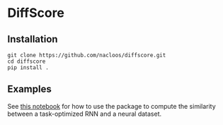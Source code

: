 # DiffScore

## Installation
```
git clone https://github.com/nacloos/diffscore.git
cd diffscore
pip install .
```

## Examples
See [this notebook](examples/rnn-data-similarity-mante2013.ipynb) for how to use the package to compute the similarity between a task-optimized RNN and a neural dataset.
